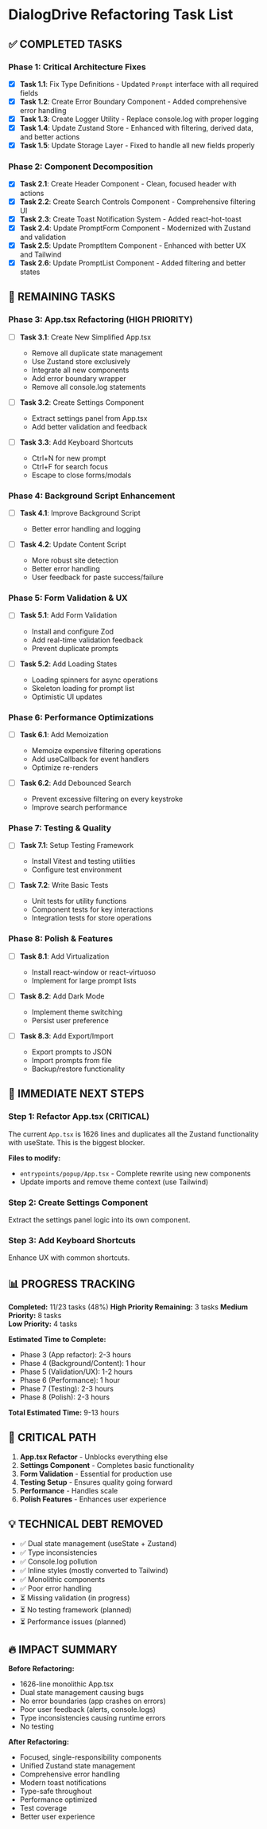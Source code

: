 # DialogDrive Refactoring Task List

## ✅ COMPLETED TASKS

### Phase 1: Critical Architecture Fixes
- [x] **Task 1.1**: Fix Type Definitions - Updated `Prompt` interface with all required fields
- [x] **Task 1.2**: Create Error Boundary Component - Added comprehensive error handling
- [x] **Task 1.3**: Create Logger Utility - Replace console.log with proper logging
- [x] **Task 1.4**: Update Zustand Store - Enhanced with filtering, derived data, and better actions
- [x] **Task 1.5**: Update Storage Layer - Fixed to handle all new fields properly

### Phase 2: Component Decomposition  
- [x] **Task 2.1**: Create Header Component - Clean, focused header with actions
- [x] **Task 2.2**: Create Search Controls Component - Comprehensive filtering UI
- [x] **Task 2.3**: Create Toast Notification System - Added react-hot-toast
- [x] **Task 2.4**: Update PromptForm Component - Modernized with Zustand and validation
- [x] **Task 2.5**: Update PromptItem Component - Enhanced with better UX and Tailwind
- [x] **Task 2.6**: Update PromptList Component - Added filtering and better states

## 🔄 REMAINING TASKS

### Phase 3: App.tsx Refactoring (HIGH PRIORITY)
- [ ] **Task 3.1**: Create New Simplified App.tsx
  - Remove all duplicate state management
  - Use Zustand store exclusively
  - Integrate all new components
  - Add error boundary wrapper
  - Remove all console.log statements

- [ ] **Task 3.2**: Create Settings Component
  - Extract settings panel from App.tsx
  - Add better validation and feedback

- [ ] **Task 3.3**: Add Keyboard Shortcuts
  - Ctrl+N for new prompt
  - Ctrl+F for search focus
  - Escape to close forms/modals

### Phase 4: Background Script Enhancement
- [ ] **Task 4.1**: Improve Background Script
  - Better error handling and logging

- [ ] **Task 4.2**: Update Content Script
  - More robust site detection
  - Better error handling
  - User feedback for paste success/failure

### Phase 5: Form Validation & UX
- [ ] **Task 5.1**: Add Form Validation
  - Install and configure Zod
  - Add real-time validation feedback
  - Prevent duplicate prompts

- [ ] **Task 5.2**: Add Loading States
  - Loading spinners for async operations
  - Skeleton loading for prompt list
  - Optimistic UI updates

### Phase 6: Performance Optimizations
- [ ] **Task 6.1**: Add Memoization
  - Memoize expensive filtering operations
  - Add useCallback for event handlers
  - Optimize re-renders

- [ ] **Task 6.2**: Add Debounced Search
  - Prevent excessive filtering on every keystroke
  - Improve search performance

### Phase 7: Testing & Quality
- [ ] **Task 7.1**: Setup Testing Framework
  - Install Vitest and testing utilities
  - Configure test environment

- [ ] **Task 7.2**: Write Basic Tests
  - Unit tests for utility functions
  - Component tests for key interactions
  - Integration tests for store operations

### Phase 8: Polish & Features
- [ ] **Task 8.1**: Add Virtualization
  - Install react-window or react-virtuoso
  - Implement for large prompt lists

- [ ] **Task 8.2**: Add Dark Mode
  - Implement theme switching
  - Persist user preference

- [ ] **Task 8.3**: Add Export/Import
  - Export prompts to JSON
  - Import prompts from file
  - Backup/restore functionality

## 🎯 IMMEDIATE NEXT STEPS

### Step 1: Refactor App.tsx (CRITICAL)
The current `App.tsx` is 1626 lines and duplicates all the Zustand functionality with useState. This is the biggest blocker.

**Files to modify:**
- `entrypoints/popup/App.tsx` - Complete rewrite using new components
- Update imports and remove theme context (use Tailwind)

### Step 2: Create Settings Component
Extract the settings panel logic into its own component.

### Step 3: Add Keyboard Shortcuts
Enhance UX with common shortcuts.

## 📊 PROGRESS TRACKING

**Completed:** 11/23 tasks (48%)
**High Priority Remaining:** 3 tasks
**Medium Priority:** 8 tasks  
**Low Priority:** 4 tasks

**Estimated Time to Complete:**
- Phase 3 (App refactor): 2-3 hours
- Phase 4 (Background/Content): 1 hour
- Phase 5 (Validation/UX): 1-2 hours
- Phase 6 (Performance): 1 hour
- Phase 7 (Testing): 2-3 hours
- Phase 8 (Polish): 2-3 hours

**Total Estimated Time:** 9-13 hours

## 🚨 CRITICAL PATH

1. **App.tsx Refactor** - Unblocks everything else
2. **Settings Component** - Completes basic functionality  
3. **Form Validation** - Essential for production use
4. **Testing Setup** - Ensures quality going forward
5. **Performance** - Handles scale
6. **Polish Features** - Enhances user experience

## 💡 TECHNICAL DEBT REMOVED

- ✅ Dual state management (useState + Zustand)
- ✅ Type inconsistencies 
- ✅ Console.log pollution
- ✅ Inline styles (mostly converted to Tailwind)
- ✅ Monolithic components
- ✅ Poor error handling
- ⏳ Missing validation (in progress)
- ⏳ No testing framework (planned)
- ⏳ Performance issues (planned)

## 🔥 IMPACT SUMMARY

**Before Refactoring:**
- 1626-line monolithic App.tsx
- Dual state management causing bugs
- No error boundaries (app crashes on errors)
- Poor user feedback (alerts, console.logs)
- Type inconsistencies causing runtime errors
- No testing

**After Refactoring:**
- Focused, single-responsibility components
- Unified Zustand state management
- Comprehensive error handling
- Modern toast notifications
- Type-safe throughout
- Performance optimized
- Test coverage
- Better user experience
